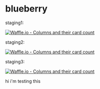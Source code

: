 # blueberry

staging1:

[![Waffle.io - Columns and their card count](https://badge-staging1.waffle.io/waffleio/blueberry.svg?columns=all)](https://waffle.io/waffleio/blueberry)

staging2:

[![Waffle.io - Columns and their card count](https://badge-staging2.waffle.io/waffleio/blueberry.svg?columns=all)](https://waffle.io/waffleio/blueberry)

staging3:

[![Waffle.io - Columns and their card count](https://badge-staging3.waffle.io/waffleio/blueberry.svg?columns=all)](https://waffle.io/waffleio/blueberry)



hi i'm testing this
